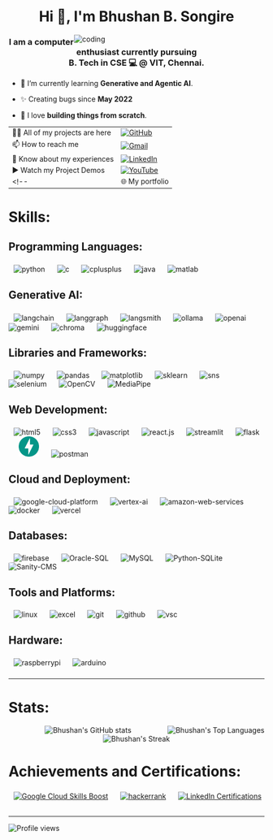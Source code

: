 
<h1 align="center">Hi 👋, I'm Bhushan B. Songire</h1>

<img align="right" width="375" alt="coding" src="https://cdn.jsdelivr.net/gh/Bbs1412/Bbs1412/asset_files/coder.gif">

<h3 align="center">I am a computer enthusiast currently pursuing <br> B. Tech in CSE 💻 @ VIT, Chennai.</h3>

- 🌱 I’m currently learning **Generative and Agentic AI**.

- ✨ Creating bugs since **May 2022**

- 🧱 I love **building things from scratch**.
 

| | |
|:-|:-|
| 👨‍💻 All of my projects are here | [![GitHub](https://img.shields.io/badge/GitHub-Bbs1412-yellow?style=plastic&logo=github)](https://github.com/Bbs1412) |
| 📫 How to reach me | [![Gmail](https://img.shields.io/badge/Gmail-bhushanbsongire-red?style=plastic&logo=gmail)](mailto:bhushanbsongire@gmail.com) |
| 📄 Know about my experiences | [![LinkedIn](https://img.shields.io/badge/LinkedIn-bhushan--songire-blue?style=plastic&logo=invision&logoColor=blue)](https://www.linkedin.com/in/bhushan-songire/) |
| ▶️ Watch my Project Demos | [![YouTube](https://img.shields.io/badge/YouTube-bhushan__songire-red?style=plastic&logo=youtube&logoColor=red)](https://www.youtube.com/@buhshan_songire/videos) |
<!-- | 🌐 My portfolio | [![Portfolio](https://img.shields.io/badge/Portfolio-bhushan--songire-blue?style=plastic&logo=&logoColor=blue)](https://bhushan-songire.github.io/)  -->

###

# Skills:
<h2 align="left">Programming Languages:</h2>

###

<div align="left" id="languages">
  <!-- python -->
  <span>
    <img width=6>
    <img src="https://cdn.jsdelivr.net/gh/Bbs1412/Bbs1412/asset_files/python-original.svg" height=40 alt="python" />
    <img width=6>
  </span>
  <!-- c -->
  <span>
    <img width=6>
    <img src="https://cdn.jsdelivr.net/gh/Bbs1412/Bbs1412/asset_files/c-original.svg" height=40 alt="c" />
    <img width=6>
  </span>
  <!-- c++ -->
  <span>
    <img width=6>
    <img src="https://cdn.jsdelivr.net/gh/Bbs1412/Bbs1412/asset_files/cplusplus-original.svg" height=40 alt="cplusplus" />
    <img width=6>
  </span>
  <!-- java -->
  <span>
    <img width=6>
    <img src="https://cdn.jsdelivr.net/gh/Bbs1412/Bbs1412/asset_files/java-original.svg" height=40 alt="java" />
    <img width=6>
  </span>
  <!-- matlab -->
  <span>
    <img width=6>
    <img src="https://cdn.jsdelivr.net/gh/Bbs1412/Bbs1412/asset_files/matlab-original.svg" height=40 alt="matlab" />
    <img width=6>
  </span>
</div>

###

<h2 align="left">Generative AI:</h2>

###

<div align="left" id="genai"> 
  <!-- LangChain -->
  <span>
    <img width=6>
    <img src="https://cdn.jsdelivr.net/gh/Bbs1412/Bbs1412/asset_files/langchain-color.svg" height=60 alt="langchain" align="center" />
    <img width=6>
  </span>
  <!-- Langgraph -->
  <span>
    <img width=6>
    <img src="https://cdn.jsdelivr.net/gh/Bbs1412/Bbs1412/asset_files/langgraph-color.svg" height=60 alt="langgraph" align="center" />
    <img width=6>
  </span>
  <!-- langsmith -->
  <span>
    <img width=6>
    <img src="https://cdn.jsdelivr.net/gh/Bbs1412/Bbs1412/asset_files/langsmith-color.svg" height=60 alt="langsmith" align="center" />
    <img width=6>
  </span>
  <!-- Ollama -->
  <span>
    <img width=6>
    <!-- Dark is not visible in white mode -->
    <img src="https://cdn.jsdelivr.net/gh/Bbs1412/Bbs1412/asset_files/ollama-light.png" height=40 alt="ollama" align="center" />
    <img width=6>
  </span>
  <!-- OpenAI -->
  <span>
    <img width=6>
    <img src="https://cdn.jsdelivr.net/gh/Bbs1412/Bbs1412/asset_files/openai-streamline-white.svg" height=40 alt="openai" align="center" />
    <img width=6>
  </span>
  <!-- Gemini -->
  <span>
    <img width=6>
    <img src="https://cdn.jsdelivr.net/gh/Bbs1412/Bbs1412/asset_files/gemini-color.svg" height=40 alt="gemini" align="center" />
    <img width=6>
  </span>
  <!-- Chroma -->
  <span>
    <img width=6>
    <img src="https://cdn.jsdelivr.net/gh/Bbs1412/Bbs1412/asset_files/chroma-streamline.svg" height=40 alt="chroma" align="center" />
    <img width=6>
  </span>
  <!-- Huggingface -->
  <span>
    <img width=6>
    <img src="https://cdn.jsdelivr.net/gh/Bbs1412/Bbs1412/asset_files/hugging-streamline.svg" height=40 alt="huggingface" align="center" />
    <img width=6>
  </span>


</div>

###

<h2 align="left">Libraries and Frameworks:</h2>

###

<div align="left" id="frameworks"> 
  <!-- numpy -->
  <span>
    <img width=6>
    <img src="https://cdn.jsdelivr.net/gh/Bbs1412/Bbs1412/asset_files/numpy-original.svg" height=40 alt="numpy" />
    <img width=6>
  </span>
  <!-- pandas -->
  <span>
    <img width=6>
    <img src="https://cdn.jsdelivr.net/gh/Bbs1412/Bbs1412/asset_files/pandas-original.svg" height=40 alt="pandas" />
    <img width=6>
  </span>
  <!-- matplotlib -->
  <span>
    <img width=6>
    <img src="https://cdn.jsdelivr.net/gh/Bbs1412/Bbs1412/asset_files/matplotlib-original.svg" height=40 alt="matplotlib" />
    <img width=6>
  </span>
  <!-- sklearn -->
  <span>
    <img width=6>
    <img src="https://cdn.jsdelivr.net/gh/Bbs1412/Bbs1412/asset_files/scikitlearn-original.svg" height=40 alt="sklearn" />
    <img width=6>
  </span>
  <!-- seaborn-sns -->
  <span>
    <img width=6>
    <img src="https://cdn.jsdelivr.net/gh/Bbs1412/Bbs1412/asset_files/seaborn.svg" height=40 alt="sns" />
    <img width=6>
  </span>
  <!-- selenium -->
  <span>
    <img width=6>
    <img src="https://cdn.jsdelivr.net/gh/bbs1412/bbs1412/asset_files/selenium.svg" height=40 alt="selenium" />
    <img width=6>
  </span>
  <!-- OpenCV -->
  <span>
    <img width=6>
    <img src="https://cdn.jsdelivr.net/gh/bbs1412/bbs1412/asset_files/opencv-original.svg" height=40 alt="OpenCV" />
    <img width=6>
  </span>
  <!-- MediaPipe -->
  <span>
    <img width=6>
    <img src="https://cdn.jsdelivr.net/gh/bbs1412/bbs1412/asset_files/mediapipe.svg" height=40 alt="MediaPipe" />
    <img width=6>
  </span>
</div>

###

<h2 align="left">Web Development:</h2>

###
  
<div align="left" id="web-dev">
  <!-- html -->
  <span>
    <img width=6>
    <img src="https://cdn.jsdelivr.net/gh/Bbs1412/Bbs1412/asset_files/html5-original.svg" height=40 alt="html5" />
    <img width=6>
  </span>
  <!-- css -->
  <span>
    <img width=6>
    <img src="https://cdn.jsdelivr.net/gh/Bbs1412/Bbs1412/asset_files/css3-original.svg" height=40 alt="css3" />
    <img width=6>
  </span>
  <!-- js -->
  <span>
    <img width=6>
    <img src="https://cdn.jsdelivr.net/gh/Bbs1412/Bbs1412/asset_files/javascript-plain.svg" height=40 alt="javascript" />
    <img width=6>
  </span>
  <!-- react -->
  <span>
    <img width=6>
    <img src="https://cdn.jsdelivr.net/gh/Bbs1412/Bbs1412/asset_files/react-original.svg" height=40 alt="react.js" />
    <img width=6>
  </span>
  <!-- streamlit -->
  <span>
    <img width=6>
    <img src="https://cdn.jsdelivr.net/gh/Bbs1412/Bbs1412/asset_files/streamlit-original.svg" height=40 alt="streamlit" />
    <img width=6>
  </span>
  <!-- flask -->
  <span>
    <img width=6>
    <img src="https://cdn.jsdelivr.net/gh/Bbs1412/Bbs1412/asset_files/flask-original-wordmark.svg" height=40 alt="flask" />
    <img width=6>
  </span>
  <!-- fast-api -->
  <span>
    <img width=6>
    <!-- delete local ref line and un-comment github one -->
    <!-- <img src="https://cdn.jsdelivr.net/gh/Bbs1412/Bbs1412/asset_files/fastapi-original.svg" height=40 alt="fast-api" /> -->
    <img src="./asset_files/fastapi-original.svg" height=40 alt="fast-api" />
    <img width=6>
  </span>
  <!-- postman -->
  <span>
    <img width=6>
    <img src="https://cdn.jsdelivr.net/gh/Bbs1412/Bbs1412/asset_files/postman-original.svg" height=40 alt="postman" />
    <img width=6>
  </span>
</div>

###

<h2 align="left">Cloud and Deployment:</h2>

###


<div align="left" id="cloud-deployment">
  <!-- Google Cloud GCP -->
  <span>
    <img width=6>
    <img src="https://cdn.jsdelivr.net/gh/Bbs1412/Bbs1412/asset_files/googlecloud-original.svg" height=40 alt="google-cloud-platform" />
    <img width=6>
  </span>
  <!-- Vertex-AI -->
  <span>
    <img width=6>
    <img src="https://cdn.jsdelivr.net/gh/Bbs1412/Bbs1412/asset_files/vertex-ai.svg" height=40 alt="vertex-ai" />
    <img width=6>
  </span>
  <!-- AWS -->
  <span>
    <img width=6>
    <img src="https://cdn.jsdelivr.net/gh/Bbs1412/Bbs1412/asset_files/aws.svg" height=40 alt="amazon-web-services" />
    <img width=6>
  </span>
  <!-- docker -->
  <span>
    <img width=6>
    <img src="https://cdn.jsdelivr.net/gh/Bbs1412/Bbs1412/asset_files/docker-original.svg" height=40 alt="docker" />
    <img width=6>
  </span>
  <!-- vercel -->
  <span>
    <img width=6>
    <img src="https://cdn.jsdelivr.net/gh/Bbs1412/Bbs1412/asset_files/vercel-original.svg" height=40 alt="vercel" />
    <img width=6>
  </span>
  
</div>



###

<h2 align="left">Databases:</h2>

###


<div align="left" id="databases">
  <!-- firebase -->
  <span>
    <img width=6>
    <img src="https://cdn.jsdelivr.net/gh/Bbs1412/Bbs1412/asset_files/firebase-original.svg" height=40 alt="firebase" />
    <img width=6>
  </span>
  <!-- SQL -->
  <span>
    <img width=6>
    <img src="https://cdn.jsdelivr.net/gh/Bbs1412/Bbs1412/asset_files/sql.svg" height=40 alt="Oracle-SQL" />
    <img width=6>
  </span>
  <!-- My-SQL -->
  <span>
    <img width=6>
    <img src="https://cdn.jsdelivr.net/gh/Bbs1412/Bbs1412/asset_files/mysql.svg" height=45 alt="MySQL" />
    <img width=6>
  </span>
  <!-- SQLite -->
  <span>
    <img width=6>
    <img src="https://cdn.jsdelivr.net/gh/Bbs1412/Bbs1412/asset_files/sqlite.svg" height=40 alt="Python-SQLite" />
    <img width=6>
  </span>
  <!-- Sanity -->
  <span>
    <img width=6>
    <img src="https://cdn.jsdelivr.net/gh/Bbs1412/Bbs1412/asset_files/sanity.svg" height=40 alt="Sanity-CMS" style="border-radius: 8%"/>
    <img width=6>
  </span>

  
</div>

###

<h2 align="left">Tools and Platforms:</h2>

###

<div align="left" id="tools-platforms">
  <!-- linux -->
  <span>
    <img width=6>
    <img src="https://cdn.jsdelivr.net/gh/Bbs1412/Bbs1412/asset_files/linux_edit_png.png" height=40 alt="linux" />
    <img width=6>
  </span>
  <!-- excel -->
  <span>
    <img width=6>
    <img src="https://cdn.jsdelivr.net/gh/Bbs1412/Bbs1412/asset_files/excel-4.svg" height=40 alt="excel" />
    <img width=6>
  </span>
  <!-- git -->
  <span>
    <img width=6>
    <img src="https://cdn.jsdelivr.net/gh/Bbs1412/Bbs1412/asset_files/git-original.svg" height=40 alt="git" />
    <img width=6>
  </span>
  <!-- github -->
  <span>
    <img width=6>
    <img src="https://cdn.jsdelivr.net/gh/Bbs1412/Bbs1412/asset_files/github_edit_png.png" height=40 alt="github" />
    <img width=6>
  </span>
  <!-- markdown -->
  <!-- <span>
    <img width=6>
    <img src="https://cdn.jsdelivr.net/gh/Bbs1412/Bbs1412/asset_files/markdown-original.svg" height=40 alt="markdown" />
    <img width=6>
  </span> -->
  <!-- vsc -->
  <span>
    <img width=6>
    <img src="https://cdn.jsdelivr.net/gh/Bbs1412/Bbs1412/asset_files/code-original.svg" height=40 alt="vsc" />
    <!-- <img src="https://cdn.jsdelivr.net/gh/Bbs1412/Bbs1412/asset_files/vscode-original.svg" height=40 alt="vsc" /> -->
    <img width=6>
  </span>
</div>

###

<h2 align="left">Hardware:</h2>

###

<div align="left" id="hardware">
  <!-- Raspberry Pi -->
  <span>
    <img width=6>
    <img src="https://cdn.jsdelivr.net/gh/Bbs1412/Bbs1412/asset_files/raspberrypi-original.svg" height=40 alt="raspberrypi" />
    <img width=6>
  </span>
  <!-- arduino -->
  <span>
    <img width=6>
    <img src="https://cdn.jsdelivr.net/gh/Bbs1412/Bbs1412/asset_files/arduino-original.svg" height=40 alt="arduino" />
    <img width=6>
  </span>
</div>

###

---

###

# Stats:

<img align=right src="https://github-readme-stats.vercel.app/api/top-langs/?username=Bbs1412&theme=chartreuse-dark" alt="Bhushan's Top Languages" />

<div align=center>
  <img width=500 src="https://github-readme-stats.vercel.app/api?username=Bbs1412&show_icons=true&theme=radical&rank_icon=github&noCache=true" alt="Bhushan's GitHub stats" />
  <br>
  <!-- <img width=500 src="https://github-readme-streak-stats.herokuapp.com/?user=Bbs1412&theme=dark" alt="Bhushan's Streak" /> -->
  <img width=500 src="https://streak-stats.demolab.com/?user=Bbs1412&theme=dark" alt="Bhushan's Streak" />
  
  <br>
</div>


###

# Achievements and Certifications:

###

<!-- ![Profile views](https://komarev.com/ghpvc/?username=Bbs1412&color=orange&style=plastic) -->


<span>
  <!-- GCSB -->
  <a target="_blank"><img width="6" style="max-width: 100%;"></a>
  <a target="_blank" href="https://www.cloudskillsboost.google/public_profiles/722b070b-ede3-44fc-b97e-f10469c156f9"><img src="https://cdn.jsdelivr.net/gh/Bbs1412/Bbs1412/asset_files/googlecloud-original.svg" height="40" alt="Google Cloud Skills Boost"></a>
  <a target="_blank"><img width="6" style="max-width: 100%;"></a>
  <!-- Hacker rank -->
  <a target="_blank"><img width="6" style="max-width: 100%;"></a>
  <a target="_blank" href="https://www.hackerrank.com/profile/bhushanbsongire"><img src="https://cdn.jsdelivr.net/gh/Bbs1412/Bbs1412/asset_files/hackerrank_o.svg" height="38" alt="hackerrank"></a>
  <a target="_blank"><img width="6" style="max-width: 100%;"></a>
  <!-- LinkedIn -->
  <a target="_blank"><img width="6" style="max-width: 100%;"></a>
  <a target="_blank" href="https://www.linkedin.com/in/bhushan-songire/#licenses_and_certifications"><img src="https://cdn.jsdelivr.net/gh/Bbs1412/Bbs1412/asset_files/linkedin-original.svg" height="40" alt="LinkedIn Certifications"></a>
  <a target="_blank"><img width="6" style="max-width: 100%;"></a>

  <!-- <img alt="Coding Badges" src="https://cdn.jsdelivr.net/gh/Bbs1412/Bbs1412/asset_files/Badges.png">  -->

</span>

---  

![Profile views](https://komarev.com/ghpvc/?username=Bbs1412&color=orange&style=plastic)